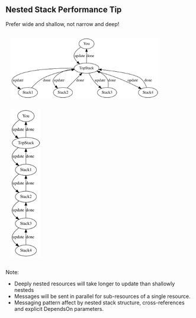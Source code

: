 ## Nested Stack Performance Tip

Prefer wide and shallow, not narrow and deep!

<section>
  <img width="400" style="vertical-align: top; margin: 1em" src="images/nested-stacks/shallow.dot.svg"/>
  <img height="400" style="margin: 1em" src="images/nested-stacks/deep.dot.svg"/>
</section>

Note:
- Deeply nested resources will take longer to update than shallowly nesteds
- Messages will be sent in parallel for sub-resources of a single resource.
- Messaging pattern affect by nested stack structure, cross-references and explicit DependsOn parameters.

